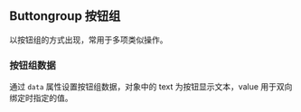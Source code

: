 <div class="demo-header">
<p class="overviewicon">
  <span class="wapi-form-button"/>
</p>

## Buttongroup 按钮组

<nova-uxlink widget-name="Buttongroup"></nova-uxlink>

以按钮组的方式出现，常用于多项类似操作。
</div>

### 按钮组数据

通过 `data` 属性设置按钮组数据，对象中的 text 为按钮显示文本，value 用于双向绑定时指定的值。

<nova-demo-view link="button-group/data.vue"></nova-demo-view>

<br />
